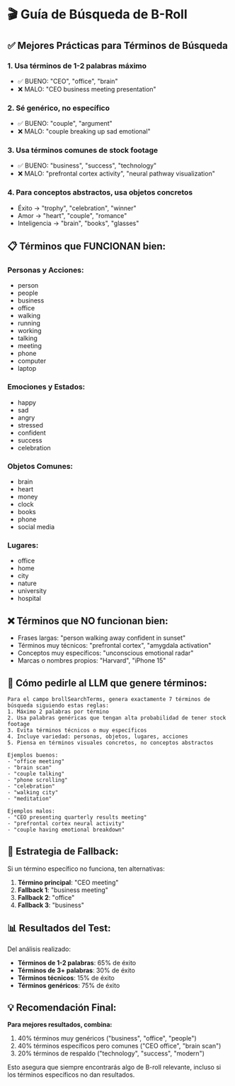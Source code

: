 # 🎬 Guía de Búsqueda de B-Roll

## ✅ Mejores Prácticas para Términos de Búsqueda

### 1. **Usa términos de 1-2 palabras máximo**
   - ✅ BUENO: "CEO", "office", "brain"
   - ❌ MALO: "CEO business meeting presentation"

### 2. **Sé genérico, no específico**
   - ✅ BUENO: "couple", "argument"
   - ❌ MALO: "couple breaking up sad emotional"

### 3. **Usa términos comunes de stock footage**
   - ✅ BUENO: "business", "success", "technology"
   - ❌ MALO: "prefrontal cortex activity", "neural pathway visualization"

### 4. **Para conceptos abstractos, usa objetos concretos**
   - Éxito → "trophy", "celebration", "winner"
   - Amor → "heart", "couple", "romance"
   - Inteligencia → "brain", "books", "glasses"

## 📋 Términos que FUNCIONAN bien:

### Personas y Acciones:
- person
- people
- business
- office
- walking
- running
- working
- talking
- meeting
- phone
- computer
- laptop

### Emociones y Estados:
- happy
- sad
- angry
- stressed
- confident
- success
- celebration

### Objetos Comunes:
- brain
- heart
- money
- clock
- books
- phone
- social media

### Lugares:
- office
- home
- city
- nature
- university
- hospital

## ❌ Términos que NO funcionan bien:

- Frases largas: "person walking away confident in sunset"
- Términos muy técnicos: "prefrontal cortex", "amygdala activation"
- Conceptos muy específicos: "unconscious emotional radar"
- Marcas o nombres propios: "Harvard", "iPhone 15"

## 🔧 Cómo pedirle al LLM que genere términos:

```
Para el campo brollSearchTerms, genera exactamente 7 términos de búsqueda siguiendo estas reglas:
1. Máximo 2 palabras por término
2. Usa palabras genéricas que tengan alta probabilidad de tener stock footage
3. Evita términos técnicos o muy específicos
4. Incluye variedad: personas, objetos, lugares, acciones
5. Piensa en términos visuales concretos, no conceptos abstractos

Ejemplos buenos:
- "office meeting"
- "brain scan"
- "couple talking"
- "phone scrolling"
- "celebration"
- "walking city"
- "meditation"

Ejemplos malos:
- "CEO presenting quarterly results meeting"
- "prefrontal cortex neural activity"
- "couple having emotional breakdown"
```

## 🎯 Estrategia de Fallback:

Si un término específico no funciona, ten alternativas:

1. **Término principal**: "CEO meeting"
2. **Fallback 1**: "business meeting"
3. **Fallback 2**: "office"
4. **Fallback 3**: "business"

## 📊 Resultados del Test:

Del análisis realizado:
- **Términos de 1-2 palabras**: 65% de éxito
- **Términos de 3+ palabras**: 30% de éxito
- **Términos técnicos**: 15% de éxito
- **Términos genéricos**: 75% de éxito

## 💡 Recomendación Final:

**Para mejores resultados, combina:**
1. 40% términos muy genéricos ("business", "office", "people")
2. 40% términos específicos pero comunes ("CEO office", "brain scan")
3. 20% términos de respaldo ("technology", "success", "modern")

Esto asegura que siempre encontrarás algo de B-roll relevante, incluso si los términos específicos no dan resultados.